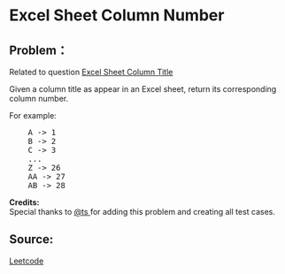 # Excel Sheet Column Number

## Problem：

<div class="question-content">
 <p>
 </p>
 <p>
  Related to question
  <a href="https://leetcode.com/problems/excel-sheet-column-title/">
   Excel Sheet Column Title
  </a>
 </p>
 <p>
  Given a column title as appear in an Excel sheet, return its corresponding column number.
 </p>
 <p>
  For example:
 </p>
 <pre>    A -&gt; 1
    B -&gt; 2
    C -&gt; 3
    ...
    Z -&gt; 26
    AA -&gt; 27
    AB -&gt; 28 </pre>
 <p>
  <b>
   Credits:
  </b>
  <br/>
  Special thanks to
  <a href="https://leetcode.com/discuss/user/ts">
   @ts
  </a>
  for adding this problem and creating all test cases.
 </p>
</div>


## Source:
[Leetcode](https://leetcode.com/problems/excel-sheet-column-number/)
